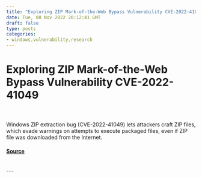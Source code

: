```yaml
---
title: "Exploring ZIP Mark-of-the-Web Bypass Vulnerability CVE-2022-41049"
date: Tue, 08 Nov 2022 20:12:41 GMT
draft: false
type: posts
categories: 
- windows,vulnerability,research
---
```

# Exploring ZIP Mark-of-the-Web Bypass Vulnerability CVE-2022-41049

<br/>

<br/>
Windows ZIP extraction bug (CVE-2022-41049) lets attackers craft ZIP files, which evade warnings on attempts to execute packaged files, even if ZIP file was downloaded from the Internet.

#### [Source](https://breakdev.org/zip-motw-bug-analysis/)

<br/>
---

